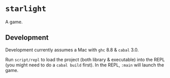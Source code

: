 # `starlight`

A game.


## Development

Development currently assumes a Mac with `ghc` 8.8 & `cabal` 3.0.

Run `script/repl` to load the project (both library & executable) into the REPL (you might need to do a `cabal build` first). In the REPL, `:main` will launch the game.
